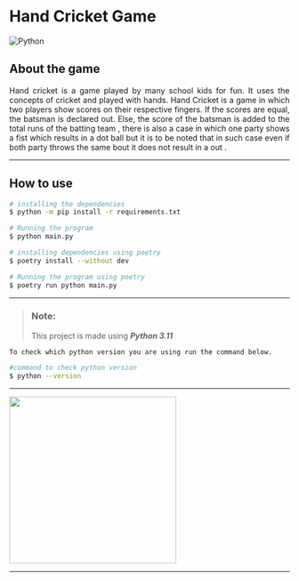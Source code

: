 # Hand Cricket Game

![Python](https://img.shields.io/badge/python-3670A0?style=for-the-badge&logo=python&logoColor=ffdd54)

## About the game

<div align ="justify">
 Hand cricket is a game played by many school kids for fun. It uses the concepts of cricket and played with hands. Hand Cricket is a game in which two players show scores on their respective fingers. If the scores are equal, the batsman is declared out. Else, the score of the batsman is added to the total runs of the batting team , there is also a case in which one party shows a fist which results in a dot ball but it is to be noted that in such case even if both party throws the same bout it does not result in a out .
</div>

---

## How to use

```bash
# installing the dependencies
$ python -m pip install -r requirements.txt

# Running the program
$ python main.py

# installing dependencies using poetry
$ poetry install --without dev

# Running the program using poetry
$ poetry run python main.py
```

---

> ### Note:
>
> This project is made using **_Python 3.11_**

`To check which python version you are using run the command below.`

```bash
#command to check python version
$ python --version
```

---

<img src="https://media.giphy.com/media/ovHlQnHMZgVu9XRJfX/giphy.gif" height= 300>

---
